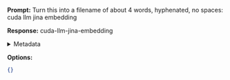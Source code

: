 **Prompt:**
Turn this into a filename of about 4 words, hyphenated, no spaces: cuda llm jina embedding

**Response:**
cuda-llm-jina-embedding

<details><summary>Metadata</summary>

- Duration: 781 ms
- Datetime: 2023-11-08T18:33:17.799779
- Model: gpt-3.5-turbo-0613

</details>

**Options:**
```json
{}
```


